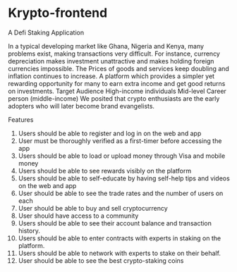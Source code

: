 # Krypto-frontend
A Defi Staking Application


In a typical developing market like Ghana, Nigeria and Kenya, many problems exist, making transactions very difficult. For instance, currency depreciation makes investment unattractive and makes holding foreign currencies impossible. The Prices of goods and services keep doubling and inflation continues to increase. 
A platform which provides a simpler yet rewarding opportunity for many to earn extra income and get good returns on investments. 
Target Audience 
High-income individuals 
Mid-level Career person (middle-income) 
We posited that crypto enthusiasts are the early adopters who will later become brand evangelists. 


Features 

1. Users should be able to register and log in on the web and app 
2. User must be thoroughly verified as a first-timer before accessing the app
3. Users should be able to load or upload money through Visa and mobile money
4. Users should be able to see rewards visibly on the platform 
5. Users should be able to self-educate by having self-help tips and videos on the web and app 
6. User should be able to see the trade rates and the number of users on each
7. User should be able to buy and sell cryptocurrency 
8. User should have access to a community 
9. Users should be able to see their account balance and transaction history.
10. Users should be able to enter contracts with experts in staking on the platform.
11. Users should be able to network with experts to stake on their behalf.
12. User should be able to see the best crypto-staking coins


    
